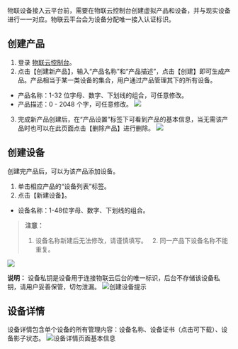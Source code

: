 物联设备接入云平台前，需要在物联云控制台创建虚拟产品和设备，并与现实设备进行一一对应。物联云平台会为设备分配唯一接入认证标识。

## 创建产品

1. 登录 [物联云控制台](https://console.cloud.tencent.com/iotcloud)。
2. 点击【创建新产品】，输入“产品名称”和“产品描述”，点击【创建】即可生成产品。产品相当于某一类设备的集合，用户通过产品管理其下的所有设备。

 - 产品名称：1-32 位字母、数字、下划线的组合，可任意修改。
 - 产品描述：0 - 2048 个字，可任意修改。
![](https://mc.qcloudimg.com/static/img/ed7fc4e9036acd23823d957d8bd4acc6/create_prduct_1.png)

3. 完成新产品创建后，在“产品设置”标签下可看到产品的基本信息，当无需该产品时也可以在此页面点击【删除产品】进行删除。
![](https://mc.qcloudimg.com/static/img/1c56c1781111084e151c4a54349d570f/product_setdetail.png)

## 创建设备

创建完产品后，可以为该产品添加设备。
1. 单击相应产品的“设备列表”标签。
2. 点击【新建设备】。
 
 - 设备名称：1-48位字母、数字、下划线的组合。
>  **注意：**
>   1. 设备名称新建后无法修改，请谨慎填写。
>   2. 同一产品下设备名称不能重复。

![](https://mc.qcloudimg.com/static/img/1577e6597a83691c880924a793e73298/product_create_device.png)

**说明：**
设备私钥是设备用于连接物联云后台的唯一标识，后台不存储该设备私钥，请用户妥善保管，切勿泄漏。
![创建设备提示](https://mc.qcloudimg.com/static/img/dbc313cd965d09a6b13754e1d7965b69/device_save_miyao.png)



## 设备详情

设备详情包含单个设备的所有管理内容：设备名称、设备证书（点击可下载）、设备影子状态。
![设备详情页面基本信息](https://mc.qcloudimg.com/static/img/bd841403fef797057dfa898330fffb80/shebei_xiangqing.png)
